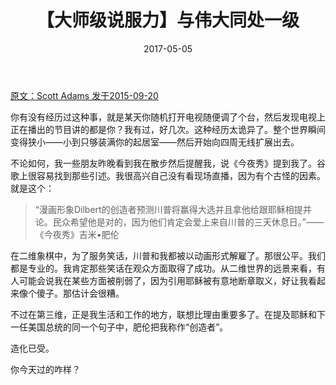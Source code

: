 ﻿---
layout: post
title: 【大师级说服力】与伟大同处一级
date: 2017-05-05
---

 [原文：Scott Adams   发于2015-09-20][1]

你有没有经历过这种事，就是某天你随机打开电视随便调了个台，然后发现电视上正在播出的节目讲的都是你？我有过，好几次。这种经历太诡异了。整个世界瞬间变得狭小——小到只够装满你的起居室——然后开始向四周无线扩展出去。

不论如何，我一些朋友昨晚看到我在散步然后提醒我，说《今夜秀》提到我了。谷歌上很容易找到那些引述。我很高兴自己没有看现场直播，因为有个古怪的因素。就是这个：

>“漫画形象Dilbert的创造者预测川普将赢得大选并且拿他给跟耶稣相提并论。民众希望他是对的，因为他们肯定会爱上来自川普的三天休息日。”——《今夜秀》吉米•肥伦

在二维象棋中，为了服务笑话，川普和我都被以动画形式解雇了。那很公平。我们都是专业的。我肯定那些笑话在观众方面取得了成功。从二维世界的远景来看，有人可能会说我在某些方面被削弱了，因为引用耶稣被有意地断章取义，好让我看起来像个傻子。那估计会很糟。

不过在第三维，正是我生活和工作的地方，联想比理由重要多了。在提及耶稣和下一任美国总统的同一个句子中，肥伦把我称作“创造者”。

造化已受。

你今天过的咋样？

[1]: http://blog.dilbert.com/post/129487135116/calling-jimmy-from-the-third-dimension





